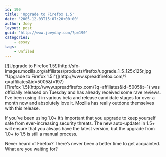 ```yaml
---
id: 190
title: 'Upgrade to Firefox 1.5'
date: '2005-12-03T15:07:20+00:00'
author: Joey
layout: post
guid: 'http://www.joeyday.com/?p=190'
categories:
    - essay
tags:
    - Unfiled
---
```


<div class="lpic">[![Upgrade to Firefox 1.5!](http://sfx-images.mozilla.org/affiliates/products/firefox/upgrade_1_5_125x125r.jpg "Upgrade to Firefox 1.5!")](http://www.spreadfirefox.com/?q=affiliates&id=5005&t=197)</div>[Firefox 1.5](http://www.spreadfirefox.com/?q=affiliates&id=5005&t=1) was officially released on Tuesday and has already received some rave reviews. I’ve been using it in various beta and release candidate stages for over a month now and absolutely love it. Mozilla has really outdone themselves with this release.

If you’ve been using 1.0+ it’s important that you upgrade to keep yourself safe from ever-increasing security threats. The new auto-updater in 1.5+ will ensure that you always have the latest version, but the upgrade from 1.0+ to 1.5 is still a manual process.

Never heard of Firefox? There’s never been a better time to get acquainted. What are you waiting for?